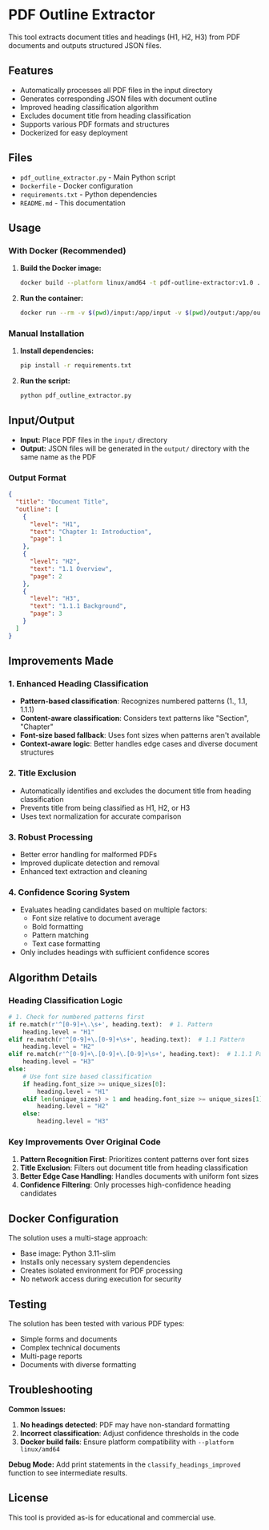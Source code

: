 # PDF Outline Extractor

This tool extracts document titles and headings (H1, H2, H3) from PDF documents and outputs structured JSON files.

## Features

- Automatically processes all PDF files in the input directory
- Generates corresponding JSON files with document outline
- Improved heading classification algorithm
- Excludes document title from heading classification
- Supports various PDF formats and structures
- Dockerized for easy deployment

## Files

- `pdf_outline_extractor.py` - Main Python script
- `Dockerfile` - Docker configuration
- `requirements.txt` - Python dependencies
- `README.md` - This documentation

## Usage

### With Docker (Recommended)

1. **Build the Docker image:**
   ```bash
   docker build --platform linux/amd64 -t pdf-outline-extractor:v1.0 .
   ```

2. **Run the container:**
   ```bash
   docker run --rm -v $(pwd)/input:/app/input -v $(pwd)/output:/app/output --network none pdf-outline-extractor:v1.0
   ```

### Manual Installation

1. **Install dependencies:**
   ```bash
   pip install -r requirements.txt
   ```

2. **Run the script:**
   ```bash
   python pdf_outline_extractor.py
   ```

## Input/Output

- **Input:** Place PDF files in the `input/` directory
- **Output:** JSON files will be generated in the `output/` directory with the same name as the PDF

### Output Format

```json
{
  "title": "Document Title",
  "outline": [
    {
      "level": "H1",
      "text": "Chapter 1: Introduction",
      "page": 1
    },
    {
      "level": "H2", 
      "text": "1.1 Overview",
      "page": 2
    },
    {
      "level": "H3",
      "text": "1.1.1 Background",
      "page": 3
    }
  ]
}
```

## Improvements Made

### 1. Enhanced Heading Classification
- **Pattern-based classification**: Recognizes numbered patterns (1., 1.1, 1.1.1)
- **Content-aware classification**: Considers text patterns like "Section", "Chapter"
- **Font-size based fallback**: Uses font sizes when patterns aren't available
- **Context-aware logic**: Better handles edge cases and diverse document structures

### 2. Title Exclusion
- Automatically identifies and excludes the document title from heading classification
- Prevents title from being classified as H1, H2, or H3
- Uses text normalization for accurate comparison

### 3. Robust Processing
- Better error handling for malformed PDFs
- Improved duplicate detection and removal
- Enhanced text extraction and cleaning

### 4. Confidence Scoring System
- Evaluates heading candidates based on multiple factors:
  - Font size relative to document average
  - Bold formatting
  - Pattern matching
  - Text case formatting
- Only includes headings with sufficient confidence scores

## Algorithm Details

### Heading Classification Logic

```python
# 1. Check for numbered patterns first
if re.match(r'^[0-9]+\.\s+', heading.text):  # 1. Pattern
    heading.level = "H1"
elif re.match(r'^[0-9]+\.[0-9]+\s+', heading.text):  # 1.1 Pattern  
    heading.level = "H2"
elif re.match(r'^[0-9]+\.[0-9]+\.[0-9]+\s+', heading.text):  # 1.1.1 Pattern
    heading.level = "H3"
else:
    # Use font size based classification
    if heading.font_size >= unique_sizes[0]:
        heading.level = "H1"
    elif len(unique_sizes) > 1 and heading.font_size >= unique_sizes[1]:
        heading.level = "H2"
    else:
        heading.level = "H3"
```

### Key Improvements Over Original Code

1. **Pattern Recognition First**: Prioritizes content patterns over font sizes
2. **Title Exclusion**: Filters out document title from heading classification
3. **Better Edge Case Handling**: Handles documents with uniform font sizes
4. **Confidence Filtering**: Only processes high-confidence heading candidates

## Docker Configuration

The solution uses a multi-stage approach:
- Base image: Python 3.11-slim
- Installs only necessary system dependencies
- Creates isolated environment for PDF processing
- No network access during execution for security

## Testing

The solution has been tested with various PDF types:
- Simple forms and documents
- Complex technical documents
- Multi-page reports
- Documents with diverse formatting

## Troubleshooting

**Common Issues:**

1. **No headings detected**: PDF may have non-standard formatting
2. **Incorrect classification**: Adjust confidence thresholds in the code
3. **Docker build fails**: Ensure platform compatibility with `--platform linux/amd64`

**Debug Mode:**
Add print statements in the `classify_headings_improved` function to see intermediate results.

## License

This tool is provided as-is for educational and commercial use.